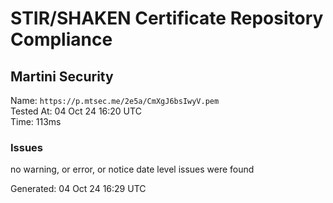 # STIR/SHAKEN Certificate Repository Compliance

## Martini Security

Name: `https://p.mtsec.me/2e5a/CmXgJ6bsIwyV.pem`\
Tested At: 04 Oct 24 16:20 UTC\
Time: 113ms

### Issues

no warning, or error, or notice date level issues were found

Generated: 04 Oct 24 16:29 UTC